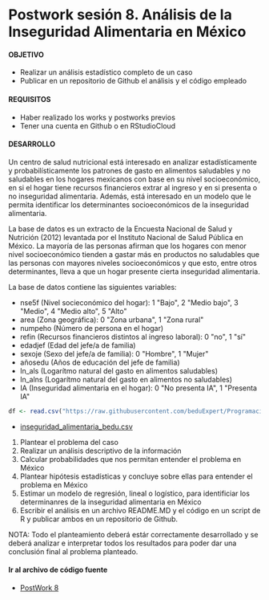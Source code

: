 # Postwork sesión 8. Análisis de la Inseguridad Alimentaria en México

#### OBJETIVO

- Realizar un análisis estadístico completo de un caso 
- Publicar en un repositorio de Github el análisis y el código empleado 

#### REQUISITOS

- Haber realizado los works y postworks previos 
- Tener una cuenta en Github o en RStudioCloud

#### DESARROLLO

Un centro de salud nutricional está interesado en analizar estadísticamente y probabilísticamente los patrones de gasto en alimentos saludables y no saludables en los hogares mexicanos con base en su nivel socioeconómico, en si el hogar tiene recursos financieros extrar al ingreso y en si presenta o no inseguridad alimentaria. Además, está interesado en un modelo que le permita identificar los determinantes socioeconómicos de la inseguridad alimentaria.

La base de datos es un extracto de la Encuesta Nacional de Salud y Nutrición (2012) levantada por el Instituto Nacional de Salud Pública en México. La mayoría de las personas afirman que los hogares con menor nivel socioeconómico tienden a gastar más en productos no saludables que las personas con mayores niveles socioeconómicos y que esto, entre otros determinantes, lleva a que un hogar presente cierta inseguridad alimentaria.

La base de datos contiene las siguientes variables:
- nse5f (Nivel socieconómico del hogar): 1 "Bajo", 2 "Medio bajo", 3 "Medio", 4 "Medio alto", 5 "Alto"
- area (Zona geográfica): 0 "Zona urbana", 1 "Zona rural"
- numpeho (Número de persona en el hogar)
- refin (Recursos financieros distintos al ingreso laboral): 0 "no", 1 "sí"
- edadjef (Edad del jefe/a de familia)
- sexoje (Sexo del jefe/a de familia): 0 "Hombre", 1 "Mujer"
- añosedu (Años de educación del jefe de familia)
- ln_als (Logarítmo natural del gasto en alimentos saludables)
- ln_alns (Logarítmo natural del gasto en alimentos no saludables)
- IA (Inseguridad alimentaria en el hogar): 0 "No presenta IA", 1 "Presenta IA"

```R
df <- read.csv("https://raw.githubusercontent.com/beduExpert/Programacion-R-Santander-2022/main/Sesion-08/Postwork/inseguridad_alimentaria_bedu.csv")
```
- [inseguridad_alimentaria_bedu.csv](inseguridad_alimentaria_bedu.csv)

1) Plantear el problema del caso
2) Realizar un análisis descriptivo de la información
3) Calcular probabilidades que nos permitan entender el problema en México
4) Plantear hipótesis estadísticas y concluye sobre ellas para entender el problema en México
5) Estimar un modelo de regresión, lineal o logístico, para identificiar los determinanres de la inseguridad alimentaria en México
6) Escribir el análisis en un archivo README.MD y el código en un script de R y publicar ambos en un repositorio de Github.

NOTA: Todo el planteamiento deberá estár correctamente desarrollado y se deberá analizar e interpretar todos los resultados para poder dar una conclusión final al problema planteado.

#### Ir al archivo de código fuente
- [PostWork 8](https://github.com/alsolisc/Postworks/tree/main/src/PostWork8.R)
